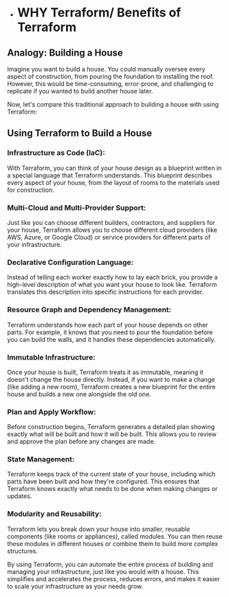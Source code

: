 - # WHY Terraform/ Benefits of Terraform

## Analogy: Building a House

Imagine you want to build a house. You could manually oversee every aspect of construction, from pouring the foundation to installing the roof. However, this would be time-consuming, error-prone, and challenging to replicate if you wanted to build another house later.

Now, let's compare this traditional approach to building a house with using Terraform:

## Using Terraform to Build a House

### Infrastructure as Code (IaC):

With Terraform, you can think of your house design as a blueprint written in a special language that Terraform understands. This blueprint describes every aspect of your house, from the layout of rooms to the materials used for construction.

### Multi-Cloud and Multi-Provider Support:

Just like you can choose different builders, contractors, and suppliers for your house, Terraform allows you to choose different cloud providers (like AWS, Azure, or Google Cloud) or service providers for different parts of your infrastructure.

### Declarative Configuration Language:

Instead of telling each worker exactly how to lay each brick, you provide a high-level description of what you want your house to look like. Terraform translates this description into specific instructions for each provider.

### Resource Graph and Dependency Management:

Terraform understands how each part of your house depends on other parts. For example, it knows that you need to pour the foundation before you can build the walls, and it handles these dependencies automatically.

### Immutable Infrastructure:

Once your house is built, Terraform treats it as immutable, meaning it doesn't change the house directly. Instead, if you want to make a change (like adding a new room), Terraform creates a new blueprint for the entire house and builds a new one alongside the old one.

### Plan and Apply Workflow:

Before construction begins, Terraform generates a detailed plan showing exactly what will be built and how it will be built. This allows you to review and approve the plan before any changes are made.

### State Management:

Terraform keeps track of the current state of your house, including which parts have been built and how they're configured. This ensures that Terraform knows exactly what needs to be done when making changes or updates.

### Modularity and Reusability:

Terraform lets you break down your house into smaller, reusable components (like rooms or appliances), called modules. You can then reuse these modules in different houses or combine them to build more complex structures.

By using Terraform, you can automate the entire process of building and managing your infrastructure, just like you would with a house. This simplifies and accelerates the process, reduces errors, and makes it easier to scale your infrastructure as your needs grow.

